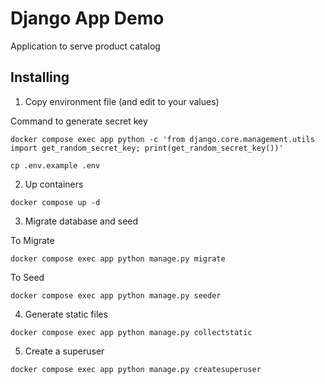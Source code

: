 # Django App Demo

Application to serve product catalog

## Installing

1. Copy environment file (and edit to your values)

Command to generate secret key

```shell
docker compose exec app python -c 'from django.core.management.utils import get_random_secret_key; print(get_random_secret_key())'
```

```shell
cp .env.example .env
```

2. Up containers

```shell
docker compose up -d
```

3. Migrate database and seed

To Migrate

```shell
docker compose exec app python manage.py migrate
```

To Seed

```shell
docker compose exec app python manage.py seeder
```

4. Generate static files

```shell
docker compose exec app python manage.py collectstatic
```

5. Create a superuser

```shell
docker compose exec app python manage.py createsuperuser
```
